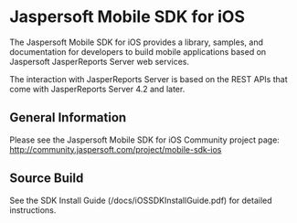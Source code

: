 Jaspersoft Mobile SDK for iOS
=============================

The Jaspersoft Mobile SDK for iOS provides a library, samples, and documentation for developers to build mobile applications based on Jaspersoft JasperReports Server web services.

The interaction with JasperReports Server is based on the REST APIs that come with JasperReports Server 4.2 and later.


General Information
--------------------

Please see the Jaspersoft Mobile SDK for iOS Community project page:
http://community.jaspersoft.com/project/mobile-sdk-ios

Source Build
--------------------

See the SDK Install Guide (/docs/iOSSDKInstallGuide.pdf) for detailed instructions.
